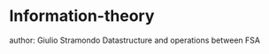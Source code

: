 Information-theory
==================
author: Giulio Stramondo
Datastructure and operations between FSA

